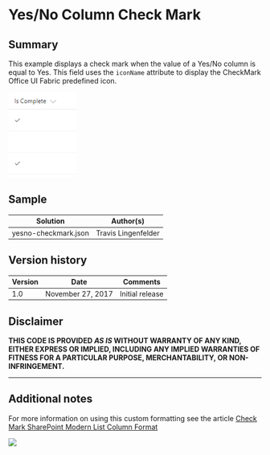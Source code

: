 # Yes/No Column Check Mark

## Summary
This example displays a check mark when the value of a Yes/No column is equal to Yes. This field uses the `iconName` attribute to display the CheckMark Office UI Fabric predefined icon.

![screenshot of the sample](./screenshot.png)

## Sample

Solution|Author(s)
--------|---------
yesno-checkmark.json | Travis Lingenfelder

## Version history

Version|Date|Comments
-------|----|--------
1.0|November 27, 2017|Initial release

## Disclaimer
**THIS CODE IS PROVIDED *AS IS* WITHOUT WARRANTY OF ANY KIND, EITHER EXPRESS OR IMPLIED, INCLUDING ANY IMPLIED WARRANTIES OF FITNESS FOR A PARTICULAR PURPOSE, MERCHANTABILITY, OR NON-INFRINGEMENT.**

---

## Additional notes

For more information on using this custom formatting see the article [Check Mark SharePoint Modern List Column Format](http://www.constellationsolutions.com/how-to/check-mark-sharepoint-modern-list-column-format/)

<img src="https://telemetry.sharepointpnp.com/sp-dev-column-formatting/samples/yesno-checkmark" />